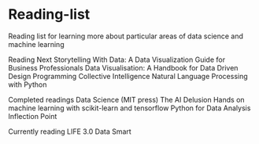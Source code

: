 # Reading-list
Reading list for learning more about particular areas of data science and machine learning 

Reading Next
Storytelling With Data: A Data Visualization Guide for Business Professionals 
Data Visualisation: A Handbook for Data Driven Design
Programming Collective Intelligence
Natural Language Processing with Python

Completed readings
Data Science (MIT press) 
The AI Delusion
Hands on machine learning with scikit-learn and tensorflow
Python for Data Analysis
Inflection Point

Currently reading
LIFE 3.0 
Data Smart
